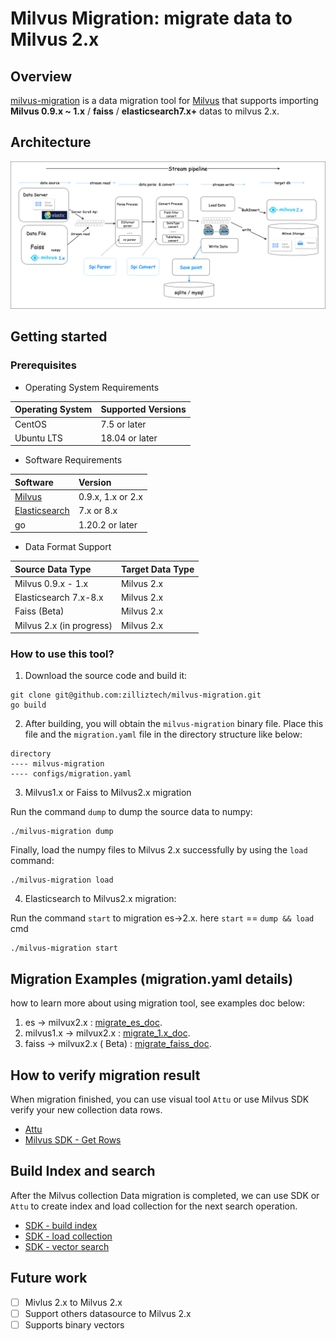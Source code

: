 # Milvus Migration: migrate data to Milvus 2.x

## Overview

[milvus-migration](https://github.com/zilliztech/milvus-migration) is a data migration tool
for [Milvus](https://milvus.io/) that supports importing **Milvus 0.9.x ~ 1.x** / **faiss** / **elasticsearch7.x+**
datas to milvus 2.x.

## Architecture

![](./pics/structure2.png)

## Getting started

### Prerequisites

- Operating System Requirements

| Operating System | Supported Versions |
|:-----------------|:-------------------|
| CentOS           | 7.5 or later       |
| Ubuntu LTS       | 18.04 or later     |

- Software Requirements

| Software                                 | Version           |
|:-----------------------------------------|:------------------|
| [Milvus](https://milvus.io/)             | 0.9.x, 1.x or 2.x |
| [Elasticsearch](https://www.elastic.co/) | 7.x or  8.x       |
| go                                       | 1.20.2 or later   |

- Data Format Support

| Source Data Type         | Target Data Type |
|:-------------------------|:-----------------|
| Milvus 0.9.x - 1.x       | Milvus 2.x       |
| Elasticsearch 7.x-8.x    | Milvus 2.x       |
| Faiss (Beta)             | Milvus 2.x       |
| Milvus 2.x (in progress) | Milvus 2.x       |

### How to use this tool?

1. Download the source code and build it:

```shell
git clone git@github.com:zilliztech/milvus-migration.git
go build
```

2. After building, you will obtain the `milvus-migration` binary file. Place this file and the `migration.yaml` file in
   the directory structure like below:

```text
directory
---- milvus-migration
---- configs/migration.yaml
```

3. Milvus1.x or Faiss to Milvus2.x migration

Run the command `dump` to dump the source data to numpy:

```shell
./milvus-migration dump
```

Finally, load the numpy files to Milvus 2.x successfully by using the `load` command:

```shell
./milvus-migration load
```

4. Elasticsearch to Milvus2.x migration:

Run the command `start` to migration es->2.x. here `start` == `dump && load` cmd

```shell
./milvus-migration start
```

## Migration Examples (migration.yaml details)

how to learn more about using migration tool, see examples doc below:

1. es ->
   milvux2.x : [migrate_es_doc](https://github.com/zilliztech/milvus-migration/blob/feature_es2milvus2x/README_ES.md).
2. milvus1.x ->
   milvux2.x : [migrate_1.x_doc](https://github.com/zilliztech/milvus-migration/blob/feature_es2milvus2x/README_1X.md).
3. faiss -> milvux2.x (
   Beta) : [migrate_faiss_doc](https://github.com/zilliztech/milvus-migration/blob/feature_es2milvus2x/README_FAISS.md).

## How to verify migration result
When migration finished, you can use visual tool `Attu` or use Milvus SDK verify your new collection data rows.

- [Attu](https://github.com/zilliztech/attu)
- [Milvus SDK - Get Rows](https://milvus.io/api-reference/java/v2.2.x/Collection/getCollectionStatistics().md)

## Build Index and search
After the Milvus collection Data migration is completed, we can use SDK or `Attu` to create index and load collection for the next search operation.
- [SDK - build index](https://milvus.io/docs/build_index.md)
- [SDK - load collection](https://milvus.io/docs/load_collection.md)
- [SDK - vector search](https://milvus.io/api-reference/java/v2.2.x/Query%20and%20Search/search().md)
   
## Future work

- [ ] Mivlus 2.x to Milvus 2.x
- [ ] Support others datasource to Milvus 2.x
- [ ] Supports binary vectors

